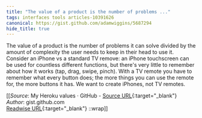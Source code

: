 ```yaml
---
title: "The value of a product is the number of problems ..."
tags: interfaces tools articles-10391626
canonical: https://gist.github.com/adamwiggins/5687294
hide_title: true
---
```


The value of a product is the number of problems it can solve divided by the amount of complexity the user needs to keep in their head to use it. Consider an iPhone vs a standard TV remove: an iPhone touchscreen can be used for countless different functions, but there's very little to remember about how it works (tap, drag, swipe, pinch). With a TV remote you have to remember what every button does; the more things you can use the remote for, the more buttons it has. We want to create iPhones, not TV remotes.


[[_Source_: My Heroku values · GitHub - [Source URL](https://gist.github.com/adamwiggins/5687294){:target="_blank"}<br>
_Author_: gist.github.com<br>
[Readwise URL](https://readwise.io/open/212473791){:target="_blank"}
::wrap]]